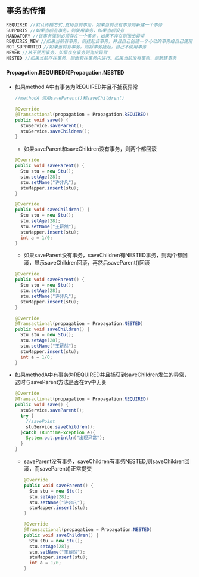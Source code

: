 ## 事务的传播



```java
REQUIRED //默认传播方式,支持当前事务，如果当前没有事务则新建一个事务
SUPPORTS //如果当前有事务，则使用事务，如果当前没有
MANDATORY //该事务强制必须存在一个事务，如果不存在则抛出异常
REQUIRES_NEW //如果当前有事务，则挂起该事务，并且自己创建一个心动的事务给自己使用
NOT_SUPPORTED //如果当前有事务，则将事务挂起，自己不使用事务
NEVER //从不使用事务，如果存在事务则抛出异常
NESTED //如果当前存在事务，则嵌套在事务内进行。如果当前没有事物，则新建事务
```

#### Propagation.REQUIRED和Propagation.NESTED





* 如果method A中有事务为REQUIRED并且不捕获异常

  ```java
  //methodA 调用saveParent()和saveChildren()
  
  @Override
  @Transactional(propagation = Propagation.REQUIRED)
  public void save() {
    stuService.saveParent();
    stuService.saveChildren();
  }
  ```

  

  * 如果saveParent和saveChildren没有事务，则两个都回滚

  ```java
  @Override
  public void saveParent() {
    Stu stu = new Stu();
    stu.setAge(28);
    stu.setName("许非凡");
    stuMapper.insert(stu);
  }
  
  @Override
  public void saveChildren() {
    Stu stu = new Stu();
    stu.setAge(28);
    stu.setName("王薪然");
    stuMapper.insert(stu);
    int a = 1/0;
  }
  ```

  

  * 如果saveParent没有事务，saveChildren有NESTED事务，则两个都回滚，显示saveChildren回滚，再然后saveParent()回滚

  ```java
  @Override
  public void saveParent() {
    Stu stu = new Stu();
    stu.setAge(28);
    stu.setName("许非凡");
    stuMapper.insert(stu);
  }
  
  @Override
  @Transactional(propagation = Propagation.NESTED)
  public void saveChildren() {
    Stu stu = new Stu();
    stu.setAge(28);
    stu.setName("王薪然");
    stuMapper.insert(stu);
    int a = 1/0;
  }
  ```

  

  

  

  

  

* 如果methodA中有事务为REQUIRED并且捕获到saveChildren发生的异常，这时与saveParent方法是否在try中无关

  ```java
  @Override
  @Transactional(propagation = Propagation.REQUIRED)
  public void save() {
    stuService.saveParent();
    try {
      //savePoint
      stuService.saveChildren();
    }catch (RuntimeException e){
      System.out.println("出现异常");
    }
  }
  ```

  * saveParent没有事务，saveChildren有事务NESTED,则saveChildren回滚，而saveParent()正常提交

    ```java
    @Override
    public void saveParent() {
      Stu stu = new Stu();
      stu.setAge(28);
      stu.setName("许非凡");
      stuMapper.insert(stu);
    }
    
    @Override
    @Transactional(propagation = Propagation.NESTED)
    public void saveChildren() {
      Stu stu = new Stu();
      stu.setAge(28);
      stu.setName("王薪然");
      stuMapper.insert(stu);
      int a = 1/0;
    }
    ```

    